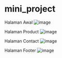# mini_project
Halaman Awal
![image](https://github.com/afidyoga/mini_project/assets/83437629/03c48f07-dcc1-468f-9a19-5be67408e277)

Halaman Product
![image](https://github.com/afidyoga/mini_project/assets/83437629/312ec840-d75f-4322-ae79-e2d23ec54c0f)


Halaman Contact
![image](https://github.com/afidyoga/mini_project/assets/83437629/7ab151df-1d74-41dc-8c0c-ec6468080ac3)

Halaman Footer
![image](https://github.com/afidyoga/mini_project/assets/83437629/e2791f7f-80a9-40d9-91fd-7cba0ef927ee)
